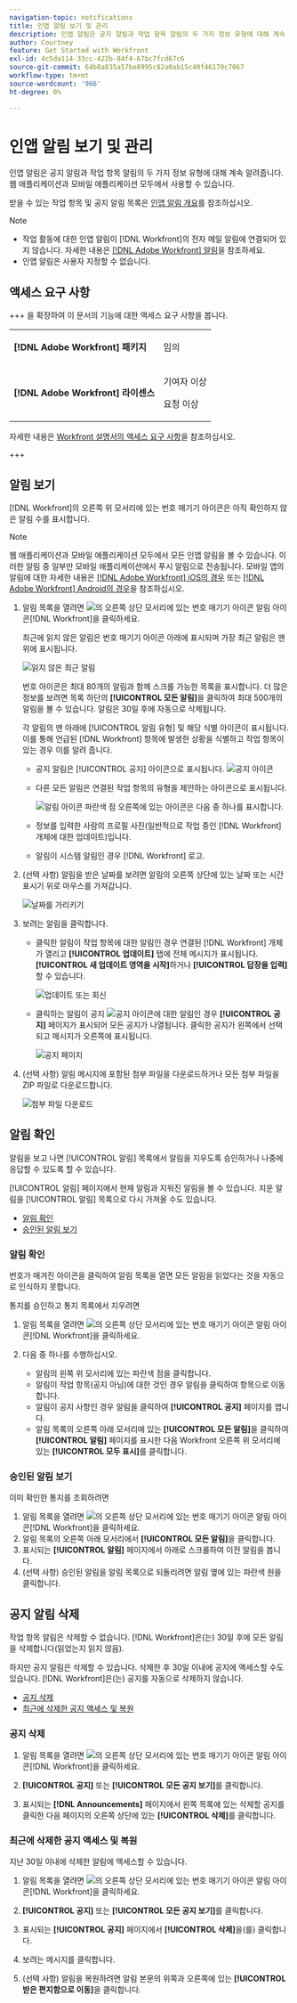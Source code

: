 ```yaml
---
navigation-topic: notifications
title: 인앱 알림 보기 및 관리
description: 인앱 알림은 공지 알림과 작업 항목 알림의 두 가지 정보 유형에 대해 계속 알려줍니다. 웹 애플리케이션과 모바일 애플리케이션 모두에서 사용할 수 있습니다.
author: Courtney
feature: Get Started with Workfront
exl-id: 4c5da114-33cc-422b-84f4-67bc7fcd67c6
source-git-commit: 64b8a835a57be8995c82a0ab15c40f46170c7067
workflow-type: tm+mt
source-wordcount: '966'
ht-degree: 0%

---
```


# 인앱 알림 보기 및 관리

인앱 알림은 공지 알림과 작업 항목 알림의 두 가지 정보 유형에 대해 계속 알려줍니다. 웹 애플리케이션과 모바일 애플리케이션 모두에서 사용할 수 있습니다.

받을 수 있는 작업 항목 및 공지 알림 목록은 [인앱 알림 개요](../../workfront-basics/using-notifications/in-app-notifications-overview.md)를 참조하십시오.

>[!NOTE]
>
>* 작업 활동에 대한 인앱 알림이 [!DNL Workfront]의 전자 메일 알림에 연결되어 있지 않습니다. 자세한 내용은 [[!DNL Adobe Workfront] 알림](../../workfront-basics/using-notifications/wf-notifications.md)을 참조하세요.
>* 인앱 알림은 사용자 지정할 수 없습니다.
>



## 액세스 요구 사항

+++ 을 확장하여 이 문서의 기능에 대한 액세스 요구 사항을 봅니다. 

<table style="table-layout:auto"> 
 <col> 
 </col> 
 <col> 
 </col> 
 <tbody> 
  <tr> 
   <td role="rowheader"><strong>[!DNL Adobe Workfront] 패키지</strong></td> 
   <td> <p>임의</p> </td> 
  </tr> 
  <tr> 
   <td role="rowheader"><strong>[!DNL Adobe Workfront] 라이센스</strong></td> 
   <td> 
   <p>기여자 이상</p>
   <p>요청 이상</p> </td> 
  </tr> 
 </tbody> 
</table>

자세한 내용은 [Workfront 설명서의 액세스 요구 사항](/help/quicksilver/administration-and-setup/add-users/access-levels-and-object-permissions/access-level-requirements-in-documentation.md)을 참조하십시오.

+++

## 알림 보기

[!DNL Workfront]의 오른쪽 위 모서리에 있는 번호 매기기 아이콘은 아직 확인하지 않은 알림 수를 표시합니다.

>[!NOTE]
>
>웹 애플리케이션과 모바일 애플리케이션 모두에서 모든 인앱 알림을 볼 수 있습니다. 이러한 알림 중 일부만 모바일 애플리케이션에서 푸시 알림으로 전송됩니다. 모바일 앱의 알림에 대한 자세한 내용은 [[!DNL Adobe Workfront] iOS의 경우](../../workfront-basics/mobile-apps/using-the-workfront-mobile-app/workfront-for-ios.md) 또는 [[!DNL Adobe Workfront] Android의 경우](../../workfront-basics/mobile-apps/using-the-workfront-mobile-app/workfront-for-android.md)을 참조하십시오.

1. 알림 목록을 열려면 ![의 오른쪽 상단 모서리에 있는 번호 매기기 아이콘 &#x200B;](assets/notifications-icon-jewel.jpg)알림 아이콘[!DNL Workfront]을 클릭하세요.

   최근에 읽지 않은 알림은 번호 매기기 아이콘 아래에 표시되며 가장 최근 알림은 맨 위에 표시됩니다.

   ![읽지 않은 최근 알림](assets/qs-notifications-350x330.png)

   번호 아이콘은 최대 80개의 알림과 함께 스크롤 가능한 목록을 표시합니다. 더 많은 정보를 보려면 목록 하단의 **[!UICONTROL 모든 알림]**&#x200B;을 클릭하여 최대 500개의 알림을 볼 수 있습니다. 알림은 30일 후에 자동으로 삭제됩니다.

   각 알림의 맨 아래에 [!UICONTROL 알림 유형] 및 해당 식별 아이콘이 표시됩니다. 이를 통해 언급된 [!DNL Workfront] 항목에 발생한 상황을 식별하고 작업 항목이 있는 경우 이를 알려 줍니다.

   * 공지 알림은 [!UICONTROL 공지] 아이콘으로 표시됩니다. ![공지 아이콘](assets/announcement.png)

   * 다른 모든 알림은 연결된 작업 항목의 유형을 제안하는 아이콘으로 표시됩니다.

     ![알림 아이콘](assets/ntfcntype&icon-350x330.png)
파란색 점 오른쪽에 있는 아이콘은 다음 중 하나를 표시합니다.

   * 정보를 입력한 사람의 프로필 사진(일반적으로 작업 중인 [!DNL Workfront] 개체에 대한 업데이트)입니다.
   * 알림이 시스템 알림인 경우 [!DNL Workfront] 로고.


1. (선택 사항) 알림을 받은 날짜를 보려면 알림의 오른쪽 상단에 있는 날짜 또는 시간 표시기 위로 마우스를 가져갑니다.

   ![날짜를 가리키기](assets/hoveroverdate-350x437.png)

1. 보려는 알림을 클릭합니다.

   * 클릭한 알림이 작업 항목에 대한 알림인 경우 연결된 [!DNL Workfront] 개체가 열리고 **[!UICONTROL 업데이트]** 탭에 전체 메시지가 표시됩니다. **[!UICONTROL 새 업데이트 영역을 시작]**&#x200B;하거나 **[!UICONTROL 답장을 입력]**&#x200B;할 수 있습니다.

     ![업데이트 또는 회신](assets/object-opens-click-work-ntfctn-qs-350x183.png)

   * 클릭하는 알림이 공지 ![공지 아이콘](assets/announcement.png)에 대한 알림인 경우 **[!UICONTROL 공지]** 페이지가 표시되어 모든 공지가 나열됩니다. 클릭한 공지가 왼쪽에서 선택되고 메시지가 오른쪽에 표시됩니다.

     ![공지 페이지](assets/announcements-page-qs-350x210.png)

1. (선택 사항) 알림 메시지에 포함된 첨부 파일을 다운로드하거나 모든 첨부 파일을 ZIP 파일로 다운로드합니다.

   ![첨부 파일 다운로드](assets/download-attachments-350x106.png)

## 알림 확인

알림을 보고 나면 [!UICONTROL 알림] 목록에서 알림을 지우도록 승인하거나 나중에 응답할 수 있도록 할 수 있습니다.

[!UICONTROL 알림] 페이지에서 현재 알림과 지워진 알림을 볼 수 있습니다. 지운 알림을 [!UICONTROL 알림] 목록으로 다시 가져올 수도 있습니다.

* [알림 확인](#acknowledge-notifications)
* [승인된 알림 보기](#view-acknowledged-notifications)

### 알림 확인

번호가 매겨진 아이콘을 클릭하여 알림 목록을 열면 모든 알림을 읽었다는 것을 자동으로 인식하지 못합니다.

통지를 승인하고 통지 목록에서 지우려면

1. 알림 목록을 열려면 ![의 오른쪽 상단 모서리에 있는 번호 매기기 아이콘 &#x200B;](assets/notifications-icon-jewel.jpg)알림 아이콘[!DNL Workfront]을 클릭하세요.
1. 다음 중 하나를 수행하십시오.

   * 알림의 왼쪽 위 모서리에 있는 파란색 점을 클릭합니다.
   * 알림이 작업 항목(공지 아님)에 대한 것인 경우 알림을 클릭하여 항목으로 이동합니다.
   * 알림이 공지 사항인 경우 알림을 클릭하여 **[!UICONTROL 공지]** 페이지를 엽니다.
   * 알림 목록의 오른쪽 아래 모서리에 있는 **[!UICONTROL 모든 알림]**&#x200B;을 클릭하여 **[!UICONTROL 알림]** 페이지를 표시한 다음 Workfront 오른쪽 위 모서리에 있는 **[!UICONTROL 모두 표시]**&#x200B;를 클릭합니다.

### 승인된 알림 보기

이미 확인한 통지를 조회하려면

1. 알림 목록을 열려면 ![의 오른쪽 상단 모서리에 있는 번호 매기기 아이콘 &#x200B;](assets/notifications-icon-jewel.jpg)알림 아이콘[!DNL Workfront]을 클릭하세요.
1. 알림 목록의 오른쪽 아래 모서리에서 **[!UICONTROL 모든 알림]**&#x200B;을 클릭합니다.
1. 표시되는 **[!UICONTROL 알림]** 페이지에서 아래로 스크롤하여 이전 알림을 봅니다.
1. (선택 사항) 승인된 알림을 알림 목록으로 되돌리려면 알림 옆에 있는 파란색 원을 클릭합니다.

## 공지 알림 삭제

작업 항목 알림은 삭제할 수 없습니다. [!DNL Workfront]은(는) 30일 후에 모든 알림을 삭제합니다(읽었는지 읽지 않음).

하지만 공지 알림은 삭제할 수 있습니다. 삭제한 후 30일 이내에 공지에 액세스할 수도 있습니다. [!DNL Workfront]은(는) 공지를 자동으로 삭제하지 않습니다.

* [공지 삭제](#delete-an-announcement)
* [최근에 삭제한 공지 액세스 및 복원](#access-and-restore-an-announcement-you-deleted-recently)

### 공지 삭제

1. 알림 목록을 열려면 ![의 오른쪽 상단 모서리에 있는 번호 매기기 아이콘 &#x200B;](assets/notifications-icon-jewel.jpg)알림 아이콘[!DNL Workfront]을 클릭하세요.
1. **[!UICONTROL 공지]** 또는 **[!UICONTROL 모든 공지 보기]**&#x200B;를 클릭합니다.

1. 표시되는 **[!DNL Announcements]** 페이지에서 왼쪽 목록에 있는 삭제할 공지를 클릭한 다음 페이지의 오른쪽 상단에 있는 **[!UICONTROL 삭제]**&#x200B;를 클릭합니다.

### 최근에 삭제한 공지 액세스 및 복원

지난 30일 이내에 삭제한 알림에 액세스할 수 있습니다.

1. 알림 목록을 열려면 ![의 오른쪽 상단 모서리에 있는 번호 매기기 아이콘 &#x200B;](assets/notifications-icon-jewel.jpg)알림 아이콘[!DNL Workfront]을 클릭하세요.
1. **[!UICONTROL 공지]** 또는 **[!UICONTROL 모든 공지 보기]**&#x200B;를 클릭합니다.

1. 표시되는 **[!UICONTROL 공지]** 페이지에서 **[!UICONTROL 삭제]**&#x200B;을(를) 클릭합니다.

1. 보려는 메시지를 클릭합니다.
1. (선택 사항) 알림을 복원하려면 알림 본문의 위쪽과 오른쪽에 있는 **[!UICONTROL 받은 편지함으로 이동]**&#x200B;을 클릭합니다.
